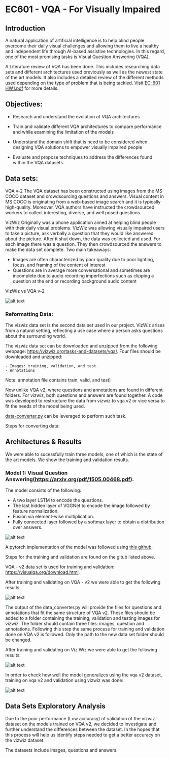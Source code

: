 # EC601 - VQA - For Visually Impaired

**Introduction** 
--------------------
A natural application of artificial intelligence is to help blind people overcome their daily visual challenges and allowing them to live a healthy and independent life through AI-based assistive technologies. In this regard, one of the most promising tasks is Visual Question Answering (VQA).

A Literature review of VQA has been done. This includes researching data sets and different architectures used previously as well as the newest state of the art models. It also includes a detailed review of the different methods used depending on the type of problem that is being tackled. Visit [EC-601 HW1.pdf](https://github.com/mkhalil1998/EC601_Group_Project/blob/main/EC-601%20HW1.pdf) for more details. 

**Objectives:** 
--------------------
- Research and understand the evolution of VQA architectures

- Train and validate different VQA architectures to compare performance and while examining the limitation of the models

- Understand the domain shift that is need to be considered when designing VQA solutions to empower visually impaired  people 

- Evaluate and propose techniques to address the differences  found within the VQA datasets.


**Data sets:** 
--------------------
VQA v-2 
The VQA dataset has been constructed using images from the MS COCO dataset and crowdsourcing questions and answers. Visual content in MS COCO is originating from a web-based image search and it is typically high-quality. Moreover, VQA authors have instructed the crowdsourced workers to collect interesting, diverse, and well posed questions.

VizWiz
Originally was a phone application aimed at helping blind people with their daily visual problems. VizWiz was allowing visually impaired users to take a picture, ask verbally a question that they would like answered about the picture. After it shut down, the data was collected and used. For each image there was a question. They then crowdsourced the answers to make the data set complete. Two main takeaways: 

 - Images are often characterized by poor quality due to poor lighting, focus, and framing of the content of interest
 - Questions are in average more conversational and sometimes are incomplete due to audio recording imperfections such as clipping a question at the end or recording background audio content

VizWiz vs VQA v-2

![alt text](https://github.com/mkhalil1998/EC601_Group_Project/blob/main/Images/Comparison.png)


### Reformatting Data:

The vizwiz data set is the second data set used in our project. VizWiz arises from a natural setting, reflecting a use case where a person asks questions about the surrounding world. 

The vizwiz data set can be downloaded and unzipped from the following webpage: https://vizwiz.org/tasks-and-datasets/vqa/.
Four files should be downloaded and unzipped: 

    - Images: training, validation, and test. 
    - Annotations
    
Note: annotation file contains train, valid, and test)

Now unlike VQA v2, where questions and annotations are found in different folders. For vizwiz, both questions and answers are found together. A code was developed to restructure the data from vizwiz to vqa v2 or vice versa to fit the needs of the model being used. 

[data-converter.py](https://github.com/mkhalil1998/EC601_Group_Project/blob/main/data-converter.py) can be leveraged to perform such task.

Steps for converting data: 


**Architectures & Results** 
---------------------------

We were able to sucessfully train three models, one of which is the state of the art models. We show the training and validation results.

### Model 1: Visual Question Answering(https://arxiv.org/pdf/1505.00468.pdf).

  The model consists of the following: 
  - A two layer LSTM to encode the questions.
  - The last hidden layer of VGGNet to encode the image followed by feature normalization. 
  - Fusion via element-wise multiplication.
  - Fully connected layer followed by a softmax layer to obtain a distribution over answers.

![alt text]( https://github.com/mkhalil1998/EC601_Group_Project/blob/main/Images/Architecture_1.png)


  A pytorch implementation of the model was followed using [this github](https://github.com/tbmoon/basic_vqa). 
  
  Steps for the training and validation are found on the gitub listed above. 
  
  VQA - v2 data set is used for training and validation: https://visualqa.org/download.html.

  After training and validating on VQA - v2 we were able to get the following results: 
  
  ![alt text](https://github.com/mkhalil1998/EC601_Group_Project/blob/main/Images/train_val_basic_vqa.png)


The output of the data_converter.py will provide the files for questions and annotations that fit the same structure of VQA v2. These files should be added to a folder containing the training, validation and testing images for vizwiz. The folder should contain three files: images, question and annotations. Following this step the same process for training and validation done on VQA v2 is followed. Only the path to the new data set folder should be changed. 

After training and validating on Viz Wiz we were able to get the following results: 
  
![alt text](https://github.com/mkhalil1998/EC601_Group_Project/blob/main/Images/train_vizwiz_basicvqa.png)


In order to check how well the model generalizes using the vqa v2 dataset, training on vqa v2 and validation using vizwiz was done: 

![alt text](https://github.com/mkhalil1998/EC601_Group_Project/blob/main/Images/val_vizwiz.png)

**Data Sets Exploratory Analysis** 
----------------------------------

Due to the poor performance (Low accuracy) of validation of the vizwiz dataset on the models trained on VQA v2, we decided to investigate and further understand the differences between the dataset. In the hopes that this process will help us identify steps needed to get a better accuracy on the vizwiz dataset. 

The datasets include images, questions and answers. 




